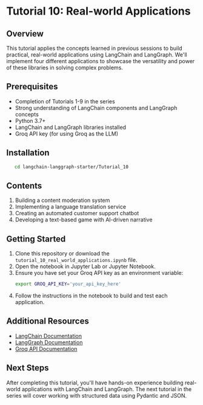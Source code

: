 # Tutorial 10: Real-world Applications

## Overview
This tutorial applies the concepts learned in previous sessions to build practical, real-world applications using LangChain and LangGraph. We'll implement four different applications to showcase the versatility and power of these libraries in solving complex problems.

## Prerequisites
- Completion of Tutorials 1-9 in the series
- Strong understanding of LangChain components and LangGraph concepts
- Python 3.7+
- LangChain and LangGraph libraries installed
- Groq API key (for using Groq as the LLM)

## Installation
```bash
   cd langchain-langgraph-starter/Tutorial_10
```

## Contents
1. Building a content moderation system
2. Implementing a language translation service
3. Creating an automated customer support chatbot
4. Developing a text-based game with AI-driven narrative

## Getting Started
1. Clone this repository or download the `tutorial_10_real_world_applications.ipynb` file.
2. Open the notebook in Jupyter Lab or Jupyter Notebook.
3. Ensure you have set your Groq API key as an environment variable:
   ```bash
   export GROQ_API_KEY='your_api_key_here'
   ```
4. Follow the instructions in the notebook to build and test each application.

## Additional Resources
- [LangChain Documentation](https://python.langchain.com/docs/get_started/introduction.html)
- [LangGraph Documentation](https://python.langchain.com/docs/langgraph)
- [Groq API Documentation](https://www.groq.com/docs/)

## Next Steps
After completing this tutorial, you'll have hands-on experience building real-world applications with LangChain and LangGraph. The next tutorial in the series will cover working with structured data using Pydantic and JSON.